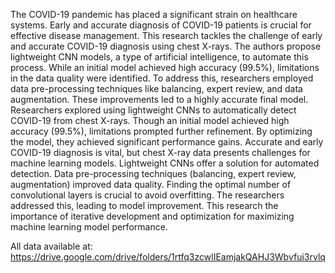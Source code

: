 The COVID-19 pandemic has placed a significant strain on healthcare systems. Early and accurate diagnosis of COVID-19 patients is crucial for effective disease management. This research tackles the challenge of early and accurate COVID-19 diagnosis using chest X-rays. The authors propose lightweight CNN models, a type of artificial intelligence, to automate this process. While an initial model achieved high accuracy (99.5%), limitations in the data quality were identified. To address this, researchers employed data pre-processing techniques like balancing, expert review, and data augmentation. These improvements led to a highly accurate final model.
Researchers explored using lightweight CNNs to automatically detect COVID-19 from chest X-rays. Though an initial model achieved high accuracy (99.5%), limitations prompted further refinement. By optimizing the model, they achieved significant performance gains. Accurate and early COVID-19 diagnosis is vital, but chest X-ray data presents challenges for machine learning models. Lightweight CNNs offer a solution for automated detection. Data pre-processing techniques (balancing, expert review, augmentation) improved data quality.
Finding the optimal number of convolutional layers is crucial to avoid overfitting. The researchers addressed this, leading to model improvement.
This research the importance of iterative development and optimization for maximizing machine learning model performance.

All data available at: https://drive.google.com/drive/folders/1rtfq3zcwlIEamjakQAHJ3Wbvfui3rvlq
